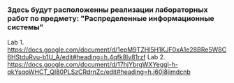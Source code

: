 ### Здесь будут расположенны реализации лабораторных работ по предмету: "Распределенные информационные системы" 

Lab 1. https://docs.google.com/document/d/1epM9TZHl5H1KJF0xA1e28BRe5W8C6HStduRvu-b1U_A/edit#heading=h.4qfk8lv81rzf
Lab 2. https://docs.google.com/document/d/17hjYbrgWXYeggl-h-qkYsqoWHCT_QI80PLSzCRdrnZc/edit#heading=h.j60j8jimdcnb

